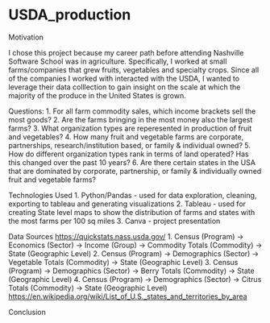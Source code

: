 # USDA_production

Motivation 

I chose this project because my career path before attending Nashville Software School was in
agriculture. Specifically, I worked at small farms/companies that grew fruits, vegetables and specialty
crops. Since all of the companies I worked with interacted with the USDA, I wanted to leverage their data colllection to gain insight on the scale at which the majority of the produce in the United States is grown. 

Questions: 
    1. For all farm commodity sales, which income brackets sell the most goods? 
    2. Are the farms bringing in the most money also the largest farms? 
    3. What organization types are reperesented in production of fruit and vegetables?
    4. How many fruit and vegetable farms are corporate, partnerships, research/institution based, or family & individual owned? 
    5. How do different organization types rank in terms of land operated? Has this changed over the past 10 years?
    6. Are there certain states in the USA that are dominated by corporate, partnership, or family & individually owned fruit and vegetable farms?    

Technologies Used
    1. Python/Pandas - used for data exploration, cleaning, exporting to tableau and generating visualizations
    2. Tableau - used for creating State level maps to show the distribution of farms and states with the most farms per 100 sq miles 
    3. Canva - project presentation

Data Sources
https://quickstats.nass.usda.gov/
    1. Census (Program) -> Economics (Sector) -> Income (Group) -> Commodity Totals (Commodity) -> State (Geographic Level)
    2. Census (Program) -> Demographics (Sector) -> Vegetable Totals (Commodity) -> State (Geographic Level)
    3. Census (Program) -> Demographics (Sector) -> Berry Totals (Commodity) -> State (Geographic Level)
    4. Census (Program) -> Demographics (Sector) -> Citrus Totals (Commodity) -> State (Geographic Level) 
https://en.wikipedia.org/wiki/List_of_U.S._states_and_territories_by_area

Conclusion


